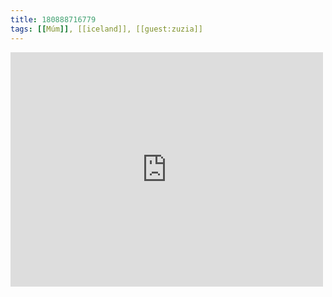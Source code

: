 ```yaml
---
title: 180888716779
tags: [[Múm]], [[iceland]], [[guest:zuzia]]
---
```

<iframe allow="accelerometer; autoplay; clipboard-write; encrypted-media; gyroscope; picture-in-picture" allowfullscreen="" frameborder="0" height="375" id="youtube_iframe" src="https://www.youtube.com/embed/l5hBkQT3-C8?feature=oembed&amp;enablejsapi=1&amp;origin=https://safe.txmblr.com&amp;wmode=opaque" width="500"></iframe>